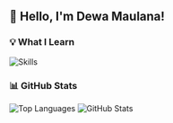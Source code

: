 ## 👋 Hello, I'm Dewa Maulana!

### 💡 What I Learn
![Skills](https://skillicons.dev/icons?i=php,laravel,js,java,python,npm,tailwind,mysql,figma)

### 📊 GitHub Stats
![Top Languages](https://github-readme-stats.vercel.app/api/top-langs/?username=ddxzzyy&layout=compact&theme=radical)
![GitHub Stats](https://github-readme-stats.vercel.app/api?username=ddxzzyy&show_icons=true&theme=radical)



<!--
**ddxzzyy/ddxzzyy** is a ✨ _special_ ✨ repository because its `README.md` (this file) appears on your GitHub profile.

Here are some ideas to get you started:

- 🔭 I’m currently working on ...
- 🌱 I’m currently learning ...
- 👯 I’m looking to collaborate on ...
- 🤔 I’m looking for help with ...
- 💬 Ask me about ...
- 📫 How to reach me: ...
- 😄 Pronouns: ...
- ⚡ Fun fact: ...
-->

